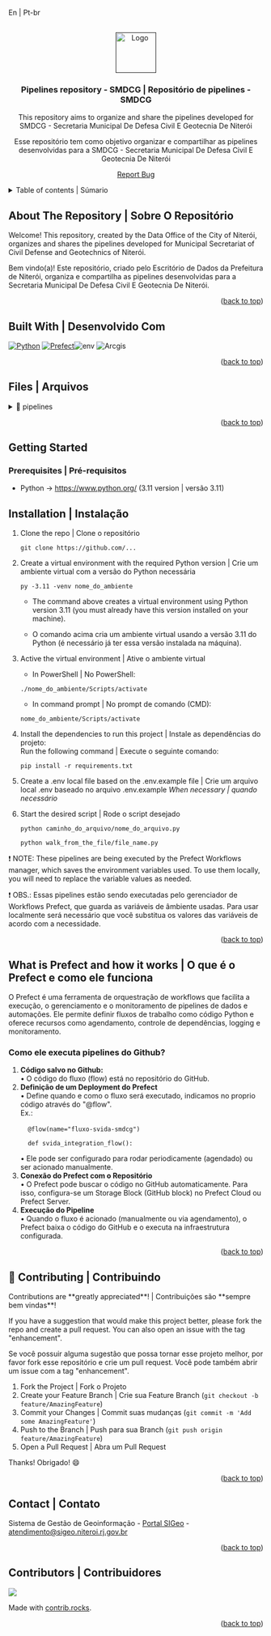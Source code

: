 <a id="readme-top">En | Pt-br</a>

<br />
<div align="center">
  <a href="">
      <img src="https://www.ortofotos.niteroi.rj.gov.br/arquivos/Imagens/github_ED/logos/logo_smdcg%20_%20ED.png" alt="Logo" height="80">
  </a>
  <h3 align="center">Pipelines repository - SMDCG | Repositório de pipelines - SMDCG</h3>
  <p align="center">
    This repository aims to organize and share the pipelines developed for SMDCG - Secretaria Municipal De Defesa Civil E Geotecnia De Niterói
  </p>
  <p>
    Esse repositório tem como objetivo organizar e compartilhar as pipelines desenvolvidas para a SMDCG - Secretaria Municipal De Defesa Civil E Geotecnia De Niterói
  </p>
  <p><a href="https://github.com/SIGeo-Niteroi/scripts/issues">Report Bug</a></p>
</div>

<details>
  <summary>Table of contents | Súmario</summary>
  <ol>
    <li>
      <a href="#about-the-repository--sobre-o-repositório">About The Repository | Sobre O Repositório</a>
      <ul>
        <li><a href="#built-with--desenvolvido-com">Built With | Desenvolvido Com</a></li>
      </ul>
    </li>
    <li>
      <a href="#files--arquivos">Files | Arquivos</a>
      <ul>
        <li><a href="#pipelines">pipelines</a>
          <ul>
            <li><a href="#ncq">niterói_contra_queimadas</a></li>
            <li><a href="#svida">svida</a></li>
          </ul>
        </li>
      </ul>
    </li>
    <li>
      <a href="#getting-started">Getting Started | Inicializando</a>
      <ul>
        <li><a href="#prerequisites--pré-requisitos">Prerequisites | Pré-requisitos</a></li>
        <li><a href="#installation--instalação">Installation | Instalação</a></li>
      </ul>
    </li>
    <li><a href="#how-prefect-works">What is Prefect and how it works | O que é o Prefect e como ele funciona</a></li>
    <li><a href="#-contributing--contribuindo">Contributing | Contribuindo</a></li>
    <li><a href="#contact--contato">Contact | Contato</a></li>
    <li><a href="#contributors--contribuidores">Contributors | Contribuidores</a></li>
  </ol>
</details>

<h2 id="about-the-repository--sobre-o-repositório">About The Repository | Sobre O Repositório</h2>

<p>Welcome! This repository, created by the Data Office of the City of Niterói, organizes and shares the pipelines developed for Municipal Secretariat of Civil Defense and Geotechnics of Niterói.
<br></p>

<p>Bem vindo(a)! Este repositório, criado pelo Escritório de Dados da Prefeitura de Niterói, organiza e compartilha as pipelines desenvolvidas para a Secretaria Municipal De Defesa Civil E Geotecnia De Niterói.
<br></p>
<p align="right">(<a href="#readme-top">back to top</a>)</p>

<h2 id="built-with--desenvolvido-com">Built With | Desenvolvido Com</h2>

[![Python]][Python-url] [![Prefect]][Prefect-url]![env] ![Arcgis]

<p align="right">(<a href="#readme-top">back to top</a>)</p>

<h2 id="files--arquivos">Files | Arquivos</h2>

<details id="pipelines">
  <summary>📁 pipelines</summary>
    <details id="ncq">
      <summary>📁 niteroi_contra_queimadas</summary>
      <p>In this folder, you’ll find two pipelines developed to update fire-related data on the Niterói Contra Queimadas HUB <a href="https://niteroicontraqueimadas.niteroi.rj.gov.br/">🔗 niteroicontraqueimadas.niteroi.rj.gov.br</a></p>
      <ul>
        <li>
          <strong>fire-occurrences: </strong>TAutomatically updates a fire incident layer on ArcGIS Online (AGOL) using data from Niterói's Civil Defense API, ensuring data synchronization and supporting operational decision-making.
        </li>
        <li>
          <strong>fire_risk: </strong>Consolidates fire risk and meteorological data from Niterói's Civil Defense APIs into a record on ArcGIS Online to power a real-time alert system.
        </li>
      </ul>
      <p>Nesta pasta estão duas pipelines desenvolvidas para atualizar dados sobre incêndios no HUB Niterói Contra Queimadas <a href="https://niteroicontraqueimadas.niteroi.rj.gov.br/">🔗 niteroicontraqueimadas.niteroi.rj.gov.br</a></p>
      <ul>
        <li>
          <strong>fire-occurrences: </strong> Atualiza automaticamente uma camada de ocorrências de incêndio no ArcGIS Online (AGOL) com dados da API da Defesa Civil de Niterói, garantindo sincronização e apoiando a tomada de decisões operacionais.
        </li>
        <li>
          <strong>fire_risk:</strong> Consolida dados de risco de incêndio e meteorologia, recebidos das APIs da Defesa Civil de Niterói, em um registro no ArcGIS Online para alimentar um sistema de alertas em tempo real.
        </li>
      </ul>
    </details>
    <details id="svida">
      <summary>📁 svida</summary>
      <p>In this folder, you’ll find a pipeline that integrates Niterói's Civil Defense climate monitoring APIs with ArcGIS layers.</p>
      <ul>
        <li>
          <strong>📄 svida_integration: </strong>Integrates and updates geospatial and meteorological data — such as rain gauge locations, alert stages, emergency sirens, weather forecasts, localized climate data, public support points, and air quality alerts — from Niterói's Civil Defense APIs into ArcGIS platforms (Enterprise and AGOL), keeping layers and tables up to date in real time.
        </li>
      </ul>
      <p>Nesta pasta está uma pipeline que integra as APIs de monitoramento climático da Defesa Civil de Niterói com camadas do ArcGIS.</p>
      <ul>
        <li>
          <strong>📄 svida_integration: </strong>Integra e atualiza dados geoespaciais e meteorológicos — como localização de pluviômetros, estágios de atenção, sirenes de emergência, previsões do tempo, dados climáticos regionais, pontos de apoio à população e alertas de qualidade do ar — a partir das APIs da Defesa Civil de Niterói nas plataformas ArcGIS (Enterprise e AGOL), mantendo camadas e tabelas atualizadas em tempo real. 
        </li>
      </ul>
    </details>
</details>

<p align="right">(<a href="#readme-top">back to top</a>)</p>

<!-- GETTING STARTED -->
<h2 id="getting-started">Getting Started</h2>

<h3 id="prerequisites--pré-requisitos">Prerequisites | Pré-requisitos</h3>

- Python -> https://www.python.org/ (3.11 version | versão 3.11)

<h2 id="installation--instalação">Installation | Instalação</h2>

1. Clone the repo | Clone o repositório
   ```
   git clone https://github.com/...
   ```
2. Create a virtual environment with the required Python version | Crie um ambiente virtual com a versão do Python necessária
   ```
   py -3.11 -venv nome_do_ambiente
   ```
   - The command above creates a virtual environment using Python version 3.11 (you must already have this version installed on your machine).

   - O comando acima cria um ambiente virtual usando a versão 3.11 do Python (é necessário já ter essa versão instalada na máquina).

3. Active the virtual environment | Ative o ambiente virtual
    <br>
    - In PowerShell | No PowerShell:
    ```
    ./nome_do_ambiente/Scripts/activate
    ```
    - In command prompt | No prompt de comando (CMD):
    ```
    nome_do_ambiente/Scripts/activate
    ```
   
4. Install the dependencies to run this project | Instale as dependências do projeto:
    <br>
    Run the following command | Execute o seguinte comando:
    ```
    pip install -r requirements.txt
    ```

5. Create a .env local file based on the .env.example file | Crie um arquivo local .env baseado no arquivo .env.example
   *When necessary | quando necessário* 

6. Start the desired script | Rode o script desejado
    ```
    python caminho_do_arquivo/nome_do_arquivo.py
    ```
    ```
    python walk_from_the_file/file_name.py
    ```
<p>
  ❗ NOTE: These pipelines are being executed by the Prefect Workflows manager, which saves the environment variables used. To use them locally, you will need to replace the variable values ​​as needed.

  ❗ OBS.: Essas pipelines estão sendo executadas pelo gerenciador de Workflows Prefect, que guarda as variáveis de âmbiente usadas. Para usar localmente será necessário que você substitua os valores das variáveis de acordo com a necessidade.
</p>
<p align="right">(<a href="#readme-top">back to top</a>)</p>


<h2 id="how-prefect-works">What is Prefect and how it works | O que é o Prefect e como ele funciona</h2>

<p>
  O Prefect é uma ferramenta de orquestração de workflows que facilita a execução, o gerenciamento e o monitoramento de pipelines de dados e automações. Ele permite definir fluxos de trabalho como código Python e oferece recursos como agendamento, controle de dependências, logging e monitoramento.
</p>
<h3>Como ele executa pipelines do Github?</h3>
<ol>
  <li><strong>Código salvo no Github:</strong>
  <br>
  • O código do fluxo (flow) está no repositório do GitHub.
  </li>

  <li><strong>Definição de um Deployment do Prefect</strong>
  <br>
  • Define quando e como o fluxo será executado, indicamos no proprio código através do "@flow".
  <br>
  Ex.:
  <br>
  <code>
  @flow(name="fluxo-svida-smdcg")<br>
  def svida_integration_flow():
  </code>
  <br>
  • Ele pode ser configurado para rodar periodicamente (agendado) ou ser acionado manualmente.
  </li>

  <li><strong>Conexão do Prefect com o Repositório</strong>
  <br>
  • O Prefect pode buscar o código no GitHub automaticamente. Para isso, configura-se um Storage Block (GitHub block) no Prefect Cloud ou Prefect Server.
  </li>
  <li><strong>Execução do Pipeline</strong>
  <br>
  • Quando o fluxo é acionado (manualmente ou via agendamento), o Prefect baixa o código do GitHub e o executa na infraestrutura configurada.
  </li>
</ol>

<p align="right">(<a href="#readme-top">back to top</a>)</p>


<h2 id="#-contributing--contribuindo">🤝 Contributing | Contribuindo</h2> 
Contributions are **greatly appreciated**! | Contribuições são **sempre bem vindas**!

If you have a suggestion that would make this project better, please fork the repo and create a pull request. You can also open an issue with the tag "enhancement".
<p>Se você possuir alguma sugestão que possa tornar esse projeto melhor, por favor fork esse repositório e crie um pull request. Você pode também abrir um issue com a tag "enhancement".</p>

1. Fork the Project | Fork o Projeto
2. Create your Feature Branch | Crie sua  Feature Branch (`git checkout -b feature/AmazingFeature`)
3. Commit your Changes | Commit suas mudanças (`git commit -m 'Add some AmazingFeature'`)
4. Push to the Branch | Push para sua Branch (`git push origin feature/AmazingFeature`)
5. Open a Pull Request | Abra um Pull Request

Thanks! Obrigado! 😄

<p align="right">(<a href="#readme-top">back to top</a>)</p>

<h2 id="contact--contato">Contact | Contato</h2>

Sistema de Gestão de Geoinformação - [Portal SIGeo](https://www.sigeo.niteroi.rj.gov.br/) - atendimento@sigeo.niteroi.rj.gov.br

<p align="right">(<a href="#readme-top">back to top</a>)</p>

<h2 id="contributors--contribuidores">Contributors | Contribuidores</h2>

<a href="https://github.com/niteroi-prefeitura/pipelines_smdcg/graphs/contributors">
  <img src="https://contrib.rocks/image?repo=niteroi-prefeitura/pipelines_smdcg"/>
</a>

Made with [contrib.rocks](https://contrib.rocks).

<p align="right">(<a href="#readme-top">back to top</a>)</p>


[Python]: https://img.shields.io/badge/Python-14354C?style=for-the-badge&logo=python&logoColor=white
[Prefect]: https://img.shields.io/badge/Prefect-0c1b1f?style=for-the-badge&logo=prefect&logoColor=white
[Arcgis]: https://img.shields.io/badge/ArcGIS-2C7AC3.svg?style=for-the-badge&logo=ArcGIS&logoColor=white
[env]: https://img.shields.io/badge/.ENV-ECD53F.svg?style=for-the-badge&logo=dotenv&logoColor=black
[Python-url]: https://www.python.org/
[Prefect-url]: https://www.prefect.io/